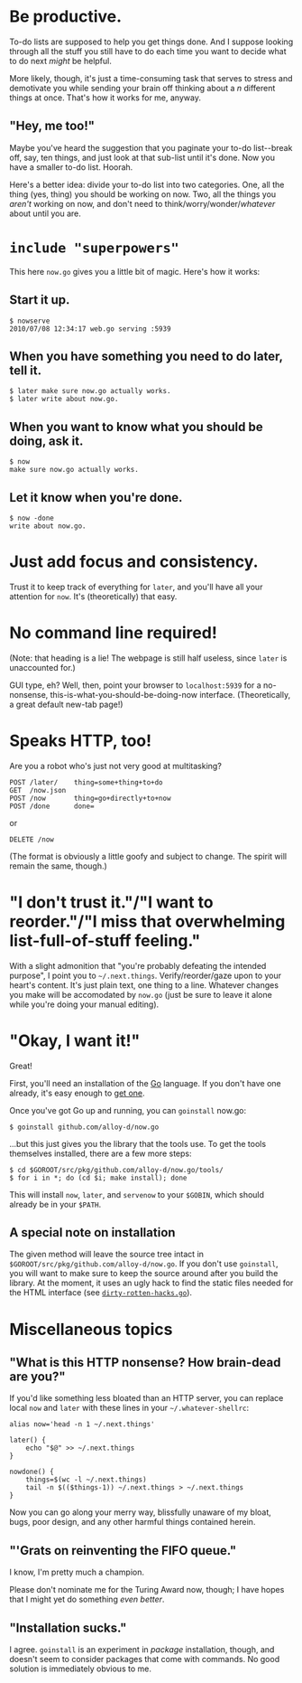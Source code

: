 # Be productive.

To-do lists are supposed to help you get things done.  And I suppose
looking through all the stuff you still have to do each time you want to
decide what to do next *might* be helpful.

More likely, though, it's just a time-consuming task that serves to
stress and demotivate you while sending your brain off thinking about a
*n* different things at once.  That's how it works for me, anyway.

## "Hey, me too!"

Maybe you've heard the suggestion that you paginate your to-do
list--break off, say, ten things, and just look at that sub-list until
it's done.  Now you have a smaller to-do list.  Hoorah.

Here's a better idea: divide your to-do list into two categories.  One,
all the thing (yes, thing) you should be working on now.  Two, all the
things you *aren't* working on now, and don't need to
think/worry/wonder/*whatever* about until you are.

# `include "superpowers"`

This here `now.go` gives you a little bit of magic.  Here's how it
works:

## Start it up.

    $ nowserve
    2010/07/08 12:34:17 web.go serving :5939

## When you have something you need to do later, tell it.

    $ later make sure now.go actually works.
    $ later write about now.go.

## When you want to know what you should be doing, ask it.

    $ now
    make sure now.go actually works.

## Let it know when you're done.

    $ now -done
    write about now.go.

# Just add focus and consistency.

Trust it to keep track of everything for `later`, and you'll have all
your attention for `now`.  It's (theoretically) that easy.

# No command line required!

(Note: that heading is a lie!  The webpage is still half
useless, since `later` is unaccounted for.)

GUI type, eh?  Well, then, point your browser to `localhost:5939` for a
no-nonsense, this-is-what-you-should-be-doing-now interface.
(Theoretically, a great default new-tab page!)

# Speaks HTTP, too!

Are you a robot who's just not very good at multitasking?

    POST /later/    thing=some+thing+to+do
    GET  /now.json
    POST /now       thing=go+directly+to+now
    POST /done      done=

or

    DELETE /now

(The format is obviously a little goofy and subject to change.  The
spirit will remain the same, though.)

# "I don't trust it."/"I want to reorder."/"I miss that overwhelming list-full-of-stuff feeling."

With a slight admonition that "you're probably defeating the intended
purpose", I point you to `~/.next.things`.  Verify/reorder/gaze upon to
your heart's content.  It's just plain text, one thing to a line.
Whatever changes you make will be accomodated by `now.go` (just be sure
to leave it alone while you're doing your manual editing).

# "Okay, I want it!"

Great!

First, you'll need an installation of the [Go](http://golang.org)
language.  If you don't have one already, it's easy enough to [get
one](http://golang.org/doc/install.html).

Once you've got Go up and running, you can `goinstall` now.go:

    $ goinstall github.com/alloy-d/now.go

...but this just gives you the library that the tools use.  To get the
tools themselves installed, there are a few more steps:

    $ cd $GOROOT/src/pkg/github.com/alloy-d/now.go/tools/
    $ for i in *; do (cd $i; make install); done

This will install `now`, `later`, and `servenow` to your `$GOBIN`,
which should already be in your `$PATH`.

## A special note on installation

The given method will leave the source tree intact in
`$GOROOT/src/pkg/github.com/alloy-d/now.go`.  If you don't use
`goinstall`, you will want to make sure to keep the source around after
you build the library.  At the moment, it uses an ugly hack to find the
static files needed for the HTML interface (see
[`dirty-rotten-hacks.go`](now.go/blob/master/dirty-rotten-hacks.go)).

# Miscellaneous topics

## "What is this HTTP nonsense?  How brain-dead are you?"

If you'd like something less bloated than an HTTP server, you can
replace local `now` and `later` with these lines in your
`~/.whatever-shellrc`:

    alias now='head -n 1 ~/.next.things'

    later() {
        echo "$@" >> ~/.next.things
    }

    nowdone() {
        things=$(wc -l ~/.next.things)
        tail -n $(($things-1)) ~/.next.things > ~/.next.things
    }

Now you can go along your merry way, blissfully unaware of my bloat,
bugs, poor design, and any other harmful things contained herein.

## "'Grats on reinventing the FIFO queue."

I know, I'm pretty much a champion.

Please don't nominate me for the Turing Award now, though; I have hopes
that I might yet do something *even better*.

## "Installation sucks."

I agree.  `goinstall` is an experiment in *package* installation,
though, and doesn't seem to consider packages that come with commands.
No good solution is immediately obvious to me.
